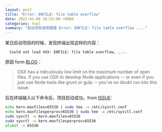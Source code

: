 ```yaml
---
layout: post
title: "Error: ENFILE: file table overflow"
date: 2021-01-08 16:52:00 +0800
categories: tool
summary: "启动项目发现报错 Error: ENFILE: file table overflow ...."
---
```


某日启动项目的时候，发现终端出现这样的内容：

```
  Could not load XXX: ENFILE: file table overflow, ....
```

原因 form [BLOG]：

> OSX has a ridiculously low limit on the maximum number of open files. If you use OSX to develop Node applications -- or even if you just use Node tools like grunt or gulp -- you've no doubt run into this issue.

后在终端输入以下命令后，项目启动成功，from [ISSUE]:

```zsh
echo kern.maxfiles=65536 | sudo tee -a /etc/sysctl.conf
echo kern.maxfilesperproc=65536 | sudo tee -a /etc/sysctl.conf
sudo sysctl -w kern.maxfiles=65536
sudo sysctl -w kern.maxfilesperproc=65536
ulimit -n 65536
```

[issue]: https://github.com/meteor/meteor/issues/8057
[blog]: http://blog.mact.me/2014/10/22/yosemite-upgrade-changes-open-file-limit
